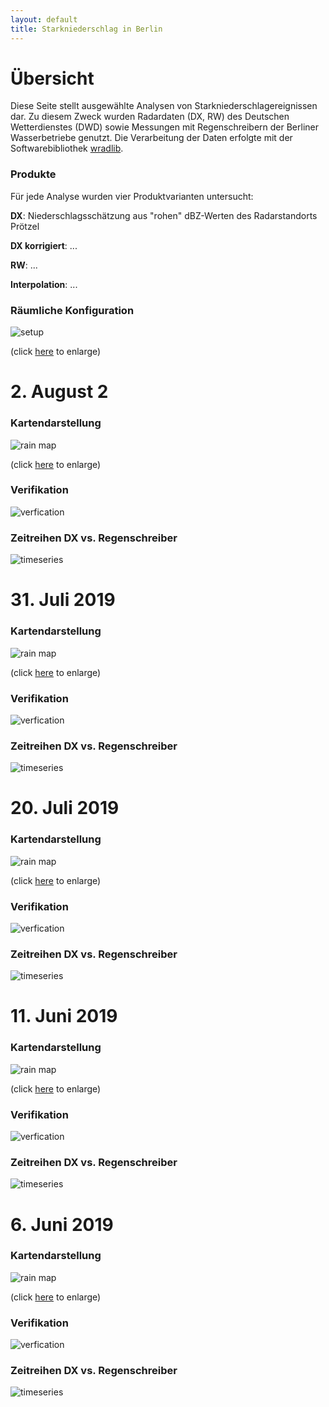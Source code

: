 ```yaml
---
layout: default
title: Starkniederschlag in Berlin
---
```


# Übersicht

Diese Seite stellt ausgewählte Analysen von Starkniederschlagereignissen dar.
Zu diesem Zweck wurden Radardaten (DX, RW) des Deutschen Wetterdienstes (DWD)
sowie Messungen mit Regenschreibern der Berliner Wasserbetriebe genutzt. Die
Verarbeitung der Daten erfolgte mit der Softwarebibliothek [wradlib](https://wradlib.org).

### Produkte

Für jede Analyse wurden vier Produktvarianten untersucht:

**DX**: Niederschlagsschätzung aus "rohen" dBZ-Werten des Radarstandorts Prötzel

**DX korrigiert**: ...

**RW**: ...

**Interpolation**: ...

### Räumliche Konfiguration

![setup](https://github.com/heistermann/rain-in-berlin/raw/master/docs/events/setup.png "Uebersichtskarte")

(click [here](https://github.com/heistermann/rain-in-berlin/raw/master/docs/events/setup.png) to enlarge)

# 2. August 2

### Kartendarstellung
![rain map](https://github.com/heistermann/rain-in-berlin/raw/master/docs/events/rainmap_2019-08-02.png "Rainmap 2019-08-02")

(click [here](https://github.com/heistermann/rain-in-berlin/raw/master/docs/events/rainmap_2019-08-02.png) to enlarge)

### Verifikation
![verfication](https://github.com/heistermann/rain-in-berlin/raw/master/docs/events/scatter_2019-08-02.png "Verification 2019-08-02")

### Zeitreihen DX vs. Regenschreiber
![timeseries](https://github.com/heistermann/rain-in-berlin/raw/master/docs/events/cumsumproducts_2019-08-02.png "Timeseries 2019-08-02")


# 31. Juli 2019

### Kartendarstellung
![rain map](https://github.com/heistermann/rain-in-berlin/raw/master/docs/events/rainmap_2019-07-31.png "Rainmap 2019-07-31")

(click [here](https://github.com/heistermann/rain-in-berlin/raw/master/docs/events/rainmap_2019-07-31.png) to enlarge)

### Verifikation
![verfication](https://github.com/heistermann/rain-in-berlin/raw/master/docs/events/scatter_2019-07-31.png "Verification 2019-07-31")

### Zeitreihen DX vs. Regenschreiber
![timeseries](https://github.com/heistermann/rain-in-berlin/raw/master/docs/events/cumsumproducts_2019-07-31.png "Timeseries 2019-07-31")


# 20. Juli 2019

### Kartendarstellung
![rain map](https://github.com/heistermann/rain-in-berlin/raw/master/docs/events/rainmap_2019-07-20.png "Rainmap 2019-07-20")

(click [here](https://github.com/heistermann/rain-in-berlin/raw/master/docs/events/rainmap_2019-07-20.png) to enlarge)

### Verifikation
![verfication](https://github.com/heistermann/rain-in-berlin/raw/master/docs/events/scatter_2019-07-20.png "Verification 2019-07-20")

### Zeitreihen DX vs. Regenschreiber
![timeseries](https://github.com/heistermann/rain-in-berlin/raw/master/docs/events/cumsumproducts_2019-07-20.png "Timeseries 2019-07-20")


# 11. Juni 2019

### Kartendarstellung
![rain map](https://github.com/heistermann/rain-in-berlin/raw/master/docs/events/rainmap_2019-06-11.png "Rainmap 2019-06-11")

(click [here](https://github.com/heistermann/rain-in-berlin/raw/master/docs/events/rainmap_2019-06-11.png) to enlarge)

### Verifikation
![verfication](https://github.com/heistermann/rain-in-berlin/raw/master/docs/events/scatter_2019-06-11.png "Verification 2019-06-11")

### Zeitreihen DX vs. Regenschreiber
![timeseries](https://github.com/heistermann/rain-in-berlin/raw/master/docs/events/cumsumproducts_2019-06-11.png "Timeseries 2019-06-11")


# 6. Juni 2019

### Kartendarstellung
![rain map](https://github.com/heistermann/rain-in-berlin/raw/master/docs/events/rainmap_2019-06-06.png "Rainmap 2019-06-06")

(click [here](https://github.com/heistermann/rain-in-berlin/raw/master/docs/events/rainmap_2019-06-11.png) to enlarge)

### Verifikation
![verfication](https://github.com/heistermann/rain-in-berlin/raw/master/docs/events/scatter_2019-06-11.png "Verification 2019-06-11")

### Zeitreihen DX vs. Regenschreiber
![timeseries](https://github.com/heistermann/rain-in-berlin/raw/master/docs/events/cumsumproducts_2019-06-11.png "Timeseries 2019-06-11")
